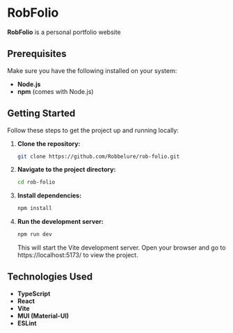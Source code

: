 # RobFolio

**RobFolio** is a personal portfolio website

## Prerequisites

Make sure you have the following installed on your system:

- **Node.js** 
- **npm** (comes with Node.js)

## Getting Started

Follow these steps to get the project up and running locally:

1. **Clone the repository:**

   ```bash
   git clone https://github.com/Robbelure/rob-folio.git
   
2. **Navigate to the project directory:**
   
   ```bash
   cd rob-folio

3. **Install dependencies:** 

   ```bash
   npm install

4. **Run the development server:**

   ```bash
   npm run dev
   ```

   This will start the Vite development server. Open your browser and go to https://localhost:5173/ to view the project.
   
## Technologies Used

- **TypeScript**
- **React**
- **Vite**
- **MUI (Material-UI)**
- **ESLint**
